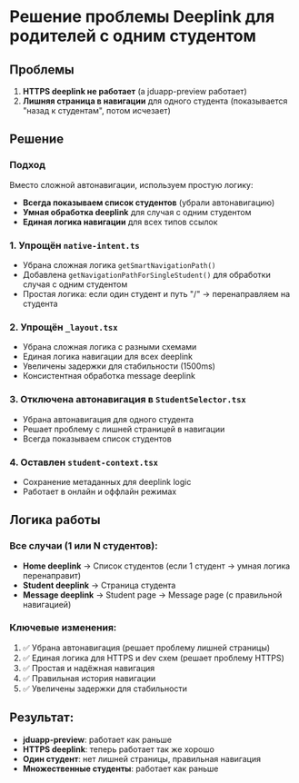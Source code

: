 # Решение проблемы Deeplink для родителей с одним студентом

## Проблемы
1. **HTTPS deeplink не работает** (а jduapp-preview работает)
2. **Лишняя страница в навигации** для одного студента (показывается "назад к студентам", потом исчезает)

## Решение

### Подход
Вместо сложной автонавигации, используем простую логику:
- **Всегда показываем список студентов** (убрали автонавигацию)
- **Умная обработка deeplink** для случая с одним студентом
- **Единая логика навигации** для всех типов ссылок

### 1. Упрощён `native-intent.ts`
- Убрана сложная логика `getSmartNavigationPath()`
- Добавлена `getNavigationPathForSingleStudent()` для обработки случая с одним студентом
- Простая логика: если один студент и путь "/" → перенаправляем на студента

### 2. Упрощён `_layout.tsx`
- Убрана сложная логика с разными схемами
- Единая логика навигации для всех deeplink
- Увеличены задержки для стабильности (1500ms)
- Консистентная обработка message deeplink

### 3. Отключена автонавигация в `StudentSelector.tsx`
- Убрана автонавигация для одного студента
- Решает проблему с лишней страницей в навигации
- Всегда показываем список студентов

### 4. Оставлен `student-context.tsx`
- Сохранение метаданных для deeplink logic
- Работает в онлайн и оффлайн режимах

## Логика работы

### Все случаи (1 или N студентов):
- **Home deeplink** → Список студентов (если 1 студент → умная логика перенаправит)
- **Student deeplink** → Страница студента
- **Message deeplink** → Student page → Message page (с правильной навигацией)

### Ключевые изменения:
1. ✅ Убрана автонавигация (решает проблему лишней страницы)
2. ✅ Единая логика для HTTPS и dev схем (решает проблему HTTPS)
3. ✅ Простая и надёжная навигация
4. ✅ Правильная история навигации
5. ✅ Увеличены задержки для стабильности

## Результат:
- **jduapp-preview**: работает как раньше
- **HTTPS deeplink**: теперь работает так же хорошо  
- **Один студент**: нет лишней страницы, правильная навигация
- **Множественные студенты**: работает как раньше
